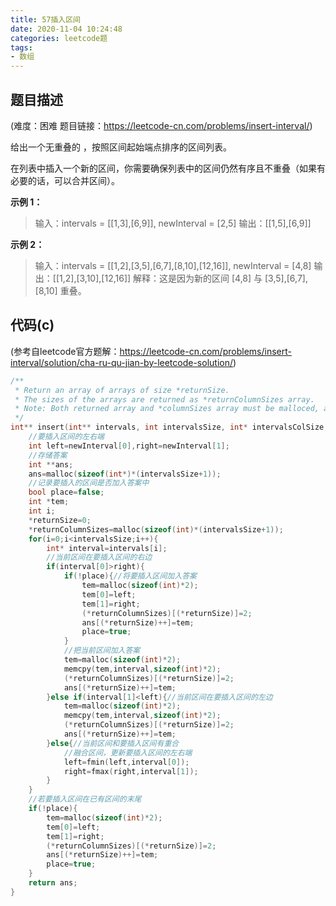 ```yaml
---
title: 57插入区间
date: 2020-11-04 10:24:48
categories: leetcode题
tags:
- 数组
---
```


## 题目描述

(难度：困难 题目链接：https://leetcode-cn.com/problems/insert-interval/)

给出一个无重叠的 ，按照区间起始端点排序的区间列表。

在列表中插入一个新的区间，你需要确保列表中的区间仍然有序且不重叠（如果有必要的话，可以合并区间）。<!--more-->

**示例 1：**

> 输入：intervals = [[1,3],[6,9]], newInterval = [2,5]
> 输出：[[1,5],[6,9]]

**示例 2：**

> 输入：intervals = [[1,2],[3,5],[6,7],[8,10],[12,16]], newInterval = [4,8]
> 输出：[[1,2],[3,10],[12,16]]
> 解释：这是因为新的区间 [4,8] 与 [3,5],[6,7],[8,10] 重叠。
>

## 代码(c)

(参考自leetcode官方题解：https://leetcode-cn.com/problems/insert-interval/solution/cha-ru-qu-jian-by-leetcode-solution/)

```c
/**
 * Return an array of arrays of size *returnSize.
 * The sizes of the arrays are returned as *returnColumnSizes array.
 * Note: Both returned array and *columnSizes array must be malloced, assume caller calls free().
 */
int** insert(int** intervals, int intervalsSize, int* intervalsColSize, int* newInterval, int newIntervalSize, int* returnSize, int** returnColumnSizes){
    //要插入区间的左右端
    int left=newInterval[0],right=newInterval[1];
    //存储答案
    int **ans;
    ans=malloc(sizeof(int*)*(intervalsSize+1));
    //记录要插入的区间是否加入答案中
    bool place=false;
    int *tem;
    int i;
    *returnSize=0;
    *returnColumnSizes=malloc(sizeof(int)*(intervalsSize+1));
    for(i=0;i<intervalsSize;i++){
        int* interval=intervals[i];
        //当前区间在要插入区间的右边
        if(interval[0]>right){
            if(!place){//将要插入区间加入答案
                tem=malloc(sizeof(int)*2);
                tem[0]=left;
                tem[1]=right;
                (*returnColumnSizes)[(*returnSize)]=2;
                ans[(*returnSize)++]=tem;
                place=true;
            }
            //把当前区间加入答案
            tem=malloc(sizeof(int)*2);
            memcpy(tem,interval,sizeof(int)*2);
            (*returnColumnSizes)[(*returnSize)]=2;
            ans[(*returnSize)++]=tem;
        }else if(interval[1]<left){//当前区间在要插入区间的左边
            tem=malloc(sizeof(int)*2);
            memcpy(tem,interval,sizeof(int)*2);
            (*returnColumnSizes)[(*returnSize)]=2;
            ans[(*returnSize)++]=tem;
        }else{//当前区间和要插入区间有重合
            //融合区间，更新要插入区间的左右端
            left=fmin(left,interval[0]);
            right=fmax(right,interval[1]);
        }
    }
    //若要插入区间在已有区间的末尾
    if(!place){
        tem=malloc(sizeof(int)*2);
        tem[0]=left;
        tem[1]=right;
        (*returnColumnSizes)[(*returnSize)]=2;
        ans[(*returnSize)++]=tem;
        place=true;
    }
    return ans;
}
```

